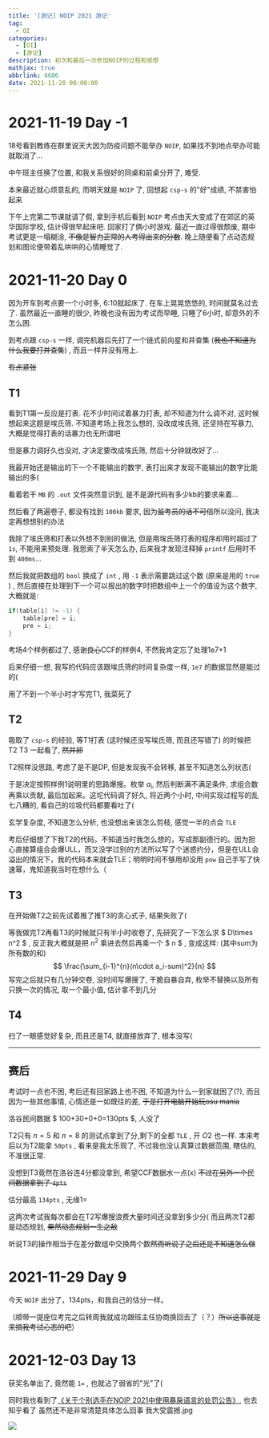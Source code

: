 ```yaml
---
title: '[游记] NOIP 2021 游记'
tag:
  - OI
categories:
  - [OI]
  - [游记]
description: 初次和最后一次参加NOIP的过程和感想
mathjax: true
abbrlink: 6606
date: 2021-11-20 00:00:00
---
```


# 2021-11-19 Day -1

18号看到教练在群里说天大因为防疫问题不能举办 `NOIP`, 如果找不到地点举办可能就取消了...

中午班主任换了位置, 和我关系很好的同桌和前桌分开了, 难受.

本来最近就心烦意乱的, 而明天就是 `NOIP` 了, 回想起 `csp-s` 的"好"成绩, 不禁害怕起来

下午上完第二节课就请了假, 拿到手机后看到 `NOIP` 考点由天大变成了在郊区的英华国际学校, 估计得很早起床吧. 回家打了俩小时游戏. 最近一直过得很颓废, 期中考试更是一塌糊涂, ~~不像是智力正常的人考得出来的分数~~. 晚上随便看了点动态规划和图论便带着乱哄哄的心情睡觉了.

# 2021-11-20 Day 0

因为开车到考点要一个小时多, 6:10就起床了. 在车上晃晃悠悠的, 时间就莫名过去了. 虽然最近一直睡的很少, 昨晚也没有因为考试而早睡, 只睡了6小时, 却意外的不怎么困. 

到考点跟 `csp-s` 一样, 调完机器后先打了一个链式前向星和并查集 (~~我也不知道为什么我要打并查集~~) , 而且一样并没有用上. 

~~有点紧张~~

## T1

看到T1第一反应是打表. 花不少时间试着暴力打表, 却不知道为什么调不对, 这时候想起来这题是埃氏筛. 不知道考场上我怎么想的, 没改成埃氏筛, 还坚持在写暴力, 大概是觉得打表的话暴力也无所谓吧

但是暴力调好久也没对, 才决定要改成埃氏筛, 然后十分钟就改好了...

我最开始还是输出的下一个不能输出的数字, 表打出来才发现不能输出的数字比能输出的多(

看着若干 `MB` 的 `.out` 文件突然意识到, 是不是源代码有多少kb的要求来着...

然后看了两遍卷子, 都没有找到 `100kb` 要求, 因为~~监考员的话不可信~~所以没问, 我决定再想想别的办法

我除了埃氏筛和打表以外想不到别的做法, 但是用埃氏筛打表的程序却用时超过了 `1s`, 不能用来预处理. 我思索了半天怎么办, 后来我才发现注释掉 `printf` 后用时不到 `400ms`...

然后我就把数组的 `bool` 换成了 `int` , 用 `-1` 表示需要跳过这个数 (原来是用的 `true` ) , 然后直接在处理到下一个可以报出的数字时把数组中上一个的值设为这个数字, 大概就是:

```c++
if(table[i] != -1) {
	table[pre] = i;
	pre = i;
}
```

考场4个样例都过了, 感谢~~良心~~CCF的样例4, 不然我肯定忘了处理1e7+1

后来仔细一想, 我写的代码应该跟埃氏筛的时间复杂度一样, `1e7` 的数据显然是能过的(

用了不到一个半小时才写完T1, 我菜死了

## T2

吸取了 `csp-s` 的经验, 等T1打表 (这时候还没写埃氏筛, 而且还写错了) 的时候把 T2 T3 一起看了, ~~然并卵~~

T2照样没思路, 考虑了是不是DP, 但是发现我不会转移, 甚至不知道怎么列状态(

于是决定按照样例1说明里的思路爆搜。枚举 $a_i$, 然后判断满不满足条件, 求组合数再乘以贡献, 最后加起来。这坨代码调了好久, 将近两个小时, 中间实现过程写的乱七八糟的, 看自己的垃圾代码都要看吐了(

玄学复杂度, 不知道怎么分析, 也没想出来该怎么剪枝, 感觉一半的点会 `TLE`

考后仔细想了下我T2的代码，不知道当时我怎么想的，写成那副德行的。因为担心直接算组合会爆ULL，而又没学过别的方法所以写了个迷惑约分，但是在ULL会溢出的情况下，我的代码本来就会TLE；明明时间不够用却没用 `pow` 自己手写了快速幂，鬼知道我当时在想什么（

## T3

在开始做T2之前先试着推了推T3的贪心式子, 结果失败了(

等我做完T2再看T3的时候就只有半小时收卷了, 先研究了一下怎么求 $ D\times n^2 $ , 反正我大概就是把 $n^2$ 乘进去然后再乘一个 $ n $ , 变成这样: (其中sum为所有数的和)
$$
\frac{\sum_{i-1}^{n}(n\cdot a_i-sum)^2}{n}
$$
写完之后就只有几分钟交卷, 没时间写爆搜了, 干脆自暴自弃, 枚举不替换以及所有只换一次的情况, 取一个最小值, 估计拿不到几分

## T4

扫了一眼感觉好复杂, 而且还是T4, 就直接放弃了, 根本没写(

---

## 赛后

考试时一点也不困, 考后还有回家路上也不困, 不知道为什么一到家就困了(?), 而且因为一些其他事情, 心情还是一如既往的差, ~~于是打开电脑开始玩osu mania~~

洛谷民间数据 $ 100+30+0+0=130pts $, 人没了

T2只有 $n=5$ 和 $n=8$ 的测试点拿到了分,剩下的全都 `TLE` , 开 $O2$ 也一样. 本来考后以为T2能拿 `50pts` , 看来是我太乐观了, 不过我也没认真算过数据范围, 瞎估的, 不准很正常.

没想到T3竟然在洛谷连4分都没拿到, 希望CCF数据水一点(x)
~~不过在另外一个民间数据拿到了 `4pts`~~

估分最高 `134pts` , 无缘1=

这两次考试我每次都会在T2写爆搜浪费大量时间还没拿到多少分(
而且两次T2都是动态规划, ~~果然动态规划一生之敌~~

听说T3的操作相当于在差分数组中交换两个数~~然而听说了之后还是不知道怎么做~~

# 2021-11-29 Day 9

今天 `NOIP` 出分了，134pts，和我自己的估分一样。

（顺带一提座位考完之后转周我就成功跟班主任协商换回去了（？）~~所以这事就是来搞我考试心态的吧~~）

# 2021-12-03 Day 13

获奖名单出了, 竟然能 `1=` , 也就沾了弱省的"光"了(

同时我也看到了[《关于个别选手在NOIP 2021中使用暴戾语言的处罚公告》](https://www.noi.cn/xw/2021-12-03/750909.shtml), 也去知乎看了
虽然还不是非常清楚具体怎么回事
我大受震撼.jpg

![](https://s6.jpg.cm/2021/11/29/LPzIGy.jpg)